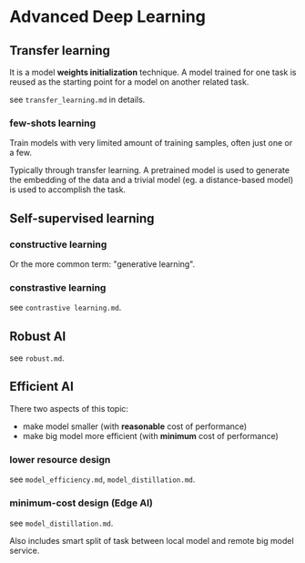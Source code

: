 # Advanced Deep Learning

## Transfer learning

It is a model **weights initialization** technique. A model trained for one task is reused as the starting point for a
model on another related task.

see `transfer_learning.md` in details.

### few-shots learning

Train models with very limited amount of training samples, often just one or a few.

Typically through transfer learning. A pretrained model is used to generate the embedding of the data and a trivial
model (eg. a distance-based model) is used to accomplish the task.

## Self-supervised learning

### constructive learning

Or the more common term: "generative learning".

### constrastive learning

see `contrastive learning.md`.

## Robust AI

see `robust.md`.

## Efficient AI

There two aspects of this topic:

- make model smaller (with **reasonable** cost of performance)
- make big model more efficient (with **minimum** cost of performance)

### lower resource design

see `model_efficiency.md`, `model_distillation.md`.

### minimum-cost design (Edge AI)

see `model_distillation.md`.

Also includes smart split of task between local model and remote big model service.
